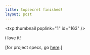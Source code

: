 ```yaml
---
title: topsecret finished!    
layout: post
---
```


<span class="pic"><txp:thumbnail poplink="1" id="163" /></span>

i love it! 

[for project specs, go [here][1].]

&nbsp;

&nbsp;

&nbsp;

&nbsp;

 [1]: http://mellowtrouble.net/projects/248